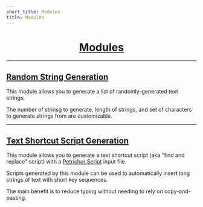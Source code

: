 ```yaml
---
short_title: Modules
title: Modules
---
```


<h1 align="center"><a href="../getting-started/index.html#modules">Modules</a></h1>


---
## [Random String Generation](../modules/random-string-generation/index.md)

This module allows you to generate a list of randomly-generated text strings.

The number of strinsg to generate, length of strings, and set of characters to generate strings from are customizable.


---
## [Text Shortcut Script Generation](../modules/text-shortcut-script-generation/index.md)

This module allows you to generate a text shortcut script (aka "find and replace" script) with a [Petrichor Script](../getting-started/petrichor-script.html) input file.

Scripts generated by this module can be used to automatically insert long strings of text with short key sequences.

The main benefit is to reduce typing without needing to rely on copy-and-pasting.
